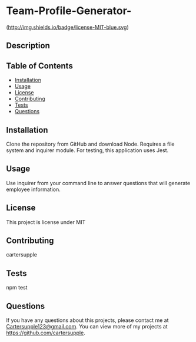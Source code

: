 # Team-Profile-Generator-

(http://img.shields.io/badge/license-MIT-blue.svg)

## Description 

## Table of Contents
* [Installation](#installation)
* [Usage](#usage)
* [License](#license)
* [Contributing](#contributing)
* [Tests](#tests)
* [Questions](#questions)

## Installation 
Clone the repository from GitHub and download Node. Requires a file system and inquirer module. For testing, this application uses Jest. 

## Usage 
Use inquirer from your command line to answer questions that will generate employee information. 

## License 
This project is license under MIT

## Contributing 
cartersupple

## Tests
npm test

## Questions
If you have any questions about this projects, please contact me at Cartersupple123@gmail.com. You can view more of my projects at https://github.com/cartersupple.